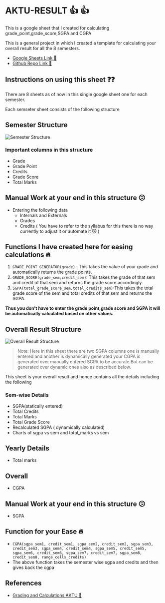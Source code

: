 # AKTU-RESULT 👍 👍
This is a google sheet that I created for calculating grade_point,grade_score,SGPA and CGPA

This is a general project in which I created a template for calculating your overall result for all the 8 semesters.

- [Google Sheets Link 🔗](https://docs.google.com/spreadsheets/d/1a_fN2U5p-HD5DPHgHsJjcsgswwaduWfymiYBmYKTOS4/edit?usp=sharing)
- [Github Repo Link 🔗](https://github.com/Prakhargarg-2010196/AKTU-RESULT)

## Instructions on using this sheet  ❓❓
There are 8 sheets as of now in this single google sheet one for each semester.

Each semseter sheet consists of the following structure 
## Semester Structure
![Semester Structure](https://github.com/Prakhargarg-2010196/AKTU-RESULT/assets/77922738/11698762-80c8-4186-9703-e2f4bad3a3b6)

### Important columns in this structure 
- Grade
- Grade Point
- Credits
- Grade Score
- Total Marks

## Manual Work at your end in this structure 😕
- Entering the following data
  - Internals and Externals
  - Grades
  - Credits ( You have to refer to the syllabus for this there is no way currently to adjust it or automate it 😿 )

## Functions I have created here for easing calculations 🔥
1. `GRADE_POINT_GENERATOR(grade)` : This takes the value of your grade and automatically returns the grade points.
2. `GRADE_SCORE(grade_sem,credit_sem)`: This takes the grade of that sem and credit of that sem and returns the grade score accordingly.
3. `SGPA(total_grade_score_sem,total_credits_sem)`:This takes the total grade score of the sem and total credits of that sem and returns the SGPA.

**Thus you don't have to enter the grade point,grade score and SGPA it will be automatically calculated based on other values.**

## Overall Result Structure
![Overall Result Structure](https://github.com/Prakhargarg-2010196/AKTU-RESULT/assets/77922738/5f1d809c-0af8-4a85-a684-527f35739d69)

> Note: Here in this sheet there are two SGPA columns one is manually entered and another is dynamically generated your CGPA is generated over manually entered SGPA to be accurate.But can be generated over dynamic ones also as described below.


This sheet is your overall result and hence contains all the details including the following 
### Sem-wise Details
- SGPA(statically entered)
- Total Credits
- Total Marks
- Total Grade Score
- Recalculated SGPA ( dynamically calculated)
- Charts of sgpa vs sem and total_marks vs sem 
## Yearly Details
- Total marks

## Overall 
- CGPA

## Manual Work at your end in this structure  😕
- SGPA
## Function for your Ease 🔥
- `CGPA(sgpa_sem1, credit_sem1, sgpa_sem2, credit_sem2, sgpa_sem3, credit_sem3, sgpa_sem4, credit_sem4, sgpa_sem5, credit_sem5, sgpa_sem6, credit_sem6, sgpa_sem7, credit_sem7, sgpa_sem8, credit_sem8, range_cells_credits)` 
- The above function takes the semester wise sgpa and credits and then gives back the cgpa


## References 
- [Grading and Calculations AKTU 🔗](https://aktu.ac.in/pdf/about-us/B.%20Tech.%20Ordinance_2016-17.pdf)

